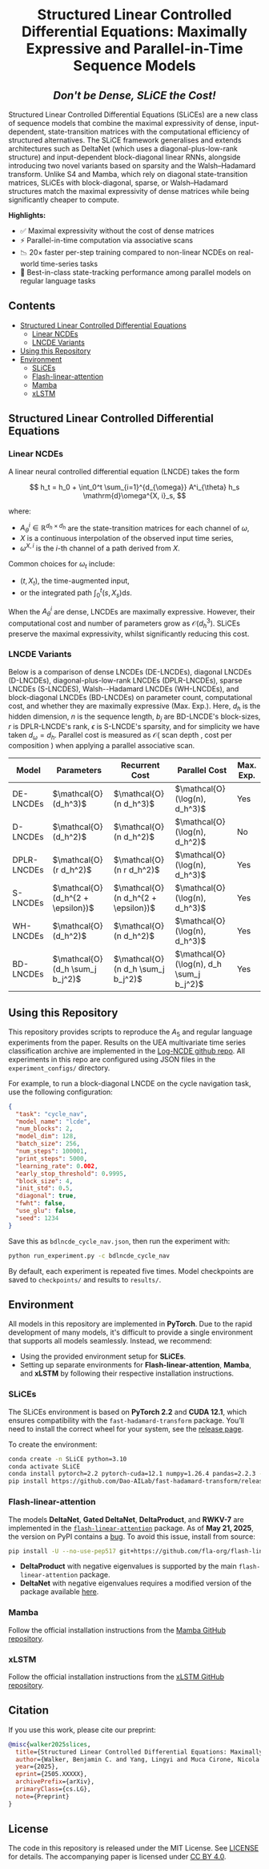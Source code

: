 <h1 align="center">Structured Linear Controlled Differential Equations: Maximally Expressive and Parallel-in-Time Sequence Models</h1>
<h2 align="center"><em>Don't be Dense, SLiCE the Cost!</em></h2>

Structured Linear Controlled Differential Equations (SLiCEs) are a new class of sequence models that combine the maximal expressivity of dense, input-dependent, state-transition matrices with the computational efficiency of structured alternatives. The SLiCE framework generalises and extends architectures such as DeltaNet (which uses a diagonal-plus-low-rank structure) and input-dependent block-diagonal linear RNNs, alongside introducing two novel variants based on sparsity and the Walsh–Hadamard transform. Unlike S4 and Mamba, which rely on diagonal state-transition matrices, SLiCEs with block-diagonal, sparse, or Walsh–Hadamard structures match the maximal expressivity of dense matrices while being significantly cheaper to compute.

**Highlights:**
- ✅ Maximal expressivity without the cost of dense matrices  
- ⚡ Parallel-in-time computation via associative scans  
- 📉 20× faster per-step training compared to non-linear NCDEs on real-world time-series tasks  
- 🧠 Best-in-class state-tracking performance among parallel models on regular language tasks  

## Contents

- [Structured Linear Controlled Differential Equations](#structured-linear-controlled-differential-equations)
  - [Linear NCDEs](#linear-ncdes)
  - [LNCDE Variants](#lncde-variants)
- [Using this Repository](#using-this-repository)
- [Environment](#environment)
  - [SLiCEs](#slices)
  - [Flash-linear-attention](#flash-linear-attention)
  - [Mamba](#mamba)
  - [xLSTM](#xlstm)



## Structured Linear Controlled Differential Equations 

### Linear NCDEs

A linear neural controlled differential equation (LNCDE) takes the form

$$
h_t = h_0 + \int_0^t \sum_{i=1}^{d_{\omega}} A^i_{\theta} h_s \mathrm{d}\omega^{X, i}_s,
$$

where:
- $A^i_{\theta} \in \mathbb{R}^{d_h \times d_h}$ are the state-transition matrices for each channel of $\omega$,
- $X$ is a continuous interpolation of the observed input time series,
- $\omega^{X, i}$ is the $i$-th channel of a path derived from $X$.

Common choices for $\omega_t$ include:
- $(t, X_t)$, the time-augmented input, 
- or the integrated path $\int_0^t (s, X_s) \mathrm{d}s$.

When the $A^i_{\theta}$ are dense, LNCDEs are maximally expressive. However, their computational cost and number of parameters grow as $\mathcal{O}(d_h^3)$. SLiCEs preserve the maximal expressivity, whilst significantly reducing this cost.

### LNCDE Variants


Below is a comparison of dense LNCDEs (DE-LNCDEs), diagonal LNCDEs (D-LNCDEs), diagonal-plus-low-rank LNCDEs (DPLR-LNCDEs), sparse LNCDEs (S-LNCDES), Walsh--Hadamard LNCDEs (WH-LNCDEs), and block-diagonal LNCDEs (BD-LNCDEs) on parameter count, computational cost, and whether they are maximally expressive (Max. Exp.). Here, $d_{h}$ is the hidden dimension, $n$ is the sequence length, $b_j$ are BD-LNCDE's block-sizes, $r$ is DPLR-LNCDE's rank, $\epsilon$ is S-LNCDE's sparsity, and for simplicity we have taken $d_{\omega}=d_h$. Parallel cost is measured as $\mathcal{O}($ scan depth $,$ cost per composition $)$ when applying a parallel associative scan.

| Model       | Parameters                           | Recurrent Cost                         | Parallel Cost                                 | Max. Exp. |
| ----------- | ------------------------------------ | -------------------------------------- | --------------------------------------------- |-----------|
| DE-LNCDEs   | \$\mathcal{O}(d\_h^3)\$              | \$\mathcal{O}(n d\_h^3)\$              | \$\mathcal{O}(\log(n), d\_h^3)\$              | Yes       |
| D-LNCDEs    | \$\mathcal{O}(d\_h^2)\$              | \$\mathcal{O}(n d\_h^2)\$              | \$\mathcal{O}(\log(n), d\_h^2)\$              | No        |
| DPLR-LNCDEs | \$\mathcal{O}(r d\_h^2)\$            | \$\mathcal{O}(n r d\_h^2)\$            | \$\mathcal{O}(\log(n), d\_h^3)\$              | Yes       |
| S-LNCDEs    | \$\mathcal{O}(d\_h^{2 + \epsilon})\$ | \$\mathcal{O}(n d\_h^{2 + \epsilon})\$ | \$\mathcal{O}(\log(n), d\_h^3)\$              | Yes       |
| WH-LNCDEs   | \$\mathcal{O}(d\_h^2)\$              | \$\mathcal{O}(n d\_h^2)\$              | \$\mathcal{O}(\log(n), d\_h^3)\$              | Yes       |
| BD-LNCDEs   | \$\mathcal{O}(d\_h \sum\_j b\_j^2)\$ | \$\mathcal{O}(n d\_h \sum\_j b\_j^2)\$ | \$\mathcal{O}(\log(n), d\_h \sum\_j b\_j^2)\$ | Yes       |



## Using this Repository

This repository provides scripts to reproduce the $A_5$ and regular language experiments from the paper. Results on the UEA multivariate time series classification archive are implemented in the [Log-NCDE github repo](https://github.com/Benjamin-Walker/log-neural-cdes).  All experiments in this repo are configured using JSON files in the `experiment_configs/` directory.

For example, to run a block-diagonal LNCDE on the cycle navigation task, use the following configuration:

```json
{
  "task": "cycle_nav",
  "model_name": "lcde",
  "num_blocks": 2,
  "model_dim": 128,
  "batch_size": 256,
  "num_steps": 100001,
  "print_steps": 5000,
  "learning_rate": 0.002,
  "early_stop_threshold": 0.9995,
  "block_size": 4,
  "init_std": 0.5,
  "diagonal": true,
  "fwht": false,
  "use_glu": false,
  "seed": 1234
}
```

Save this as `bdlncde_cycle_nav.json`, then run the experiment with:

```bash
python run_experiment.py -c bdlncde_cycle_nav
```

By default, each experiment is repeated five times. Model checkpoints are saved to `checkpoints/` and results to `results/`.

## Environment

All models in this repository are implemented in **PyTorch**. Due to the rapid development of many models, it's difficult to provide a single environment that supports all models seamlessly. Instead, we recommend:

* Using the provided environment setup for **SLiCEs**.
* Setting up separate environments for **Flash-linear-attention**, **Mamba**, and **xLSTM** by following their respective installation instructions.

### SLiCEs

The SLiCEs environment is based on **PyTorch 2.2** and **CUDA 12.1**, which ensures compatibility with the `fast-hadamard-transform` package. You’ll need to install the correct wheel for your system, see the [release page](https://github.com/Dao-AILab/fast-hadamard-transform/releases/tag/v1.0.4.post1).

To create the environment:

```bash
conda create -n SLiCE python=3.10
conda activate SLiCE
conda install pytorch=2.2 pytorch-cuda=12.1 numpy=1.26.4 pandas=2.2.3 -c pytorch -c nvidia
pip install https://github.com/Dao-AILab/fast-hadamard-transform/releases/download/v1.0.4.post1/fast_hadamard_transform-1.0.4.post1+cu122torch2.2cxx11abiFALSE-cp310-cp310-linux_x86_64.whl
```

### Flash-linear-attention

The models **DeltaNet**, **Gated DeltaNet**, **DeltaProduct**, and **RWKV-7** are implemented in the [`flash-linear-attention`](https://github.com/fla-org/flash-linear-attention) package.
As of **May 21, 2025**, the version on PyPI contains a [bug](https://github.com/fla-org/flash-linear-attention/issues/354). To avoid this issue, install from source:

```bash
pip install -U --no-use-pep517 git+https://github.com/fla-org/flash-linear-attention
```

* **DeltaProduct** with negative eigenvalues is supported by the main `flash-linear-attention` package.
* **DeltaNet** with negative eigenvalues requires a modified version of the package available [here](https://github.com/automl/unlocking_state_tracking).

### Mamba

Follow the official installation instructions from the [Mamba GitHub repository](https://github.com/state-spaces/mamba).

### xLSTM

Follow the official installation instructions from the [xLSTM GitHub repository](https://github.com/NX-AI/xlstm).


## Citation

If you use this work, please cite our preprint:

```bibtex
@misc{walker2025slices,
  title={Structured Linear Controlled Differential Equations: Maximally Expressive and Parallel-in-Time Sequence Models},
  author={Walker, Benjamin C. and Yang, Lingyi and Muca Cirone, Nicola and Salvi, Cristopher and Lyons, Terry},
  year={2025},
  eprint={2505.XXXXX},
  archivePrefix={arXiv},
  primaryClass={cs.LG},
  note={Preprint}
}
```

## License

The code in this repository is released under the MIT License. See [LICENSE](./LICENSE) for details.
The accompanying paper is licensed under [CC BY 4.0](https://creativecommons.org/licenses/by/4.0/).
